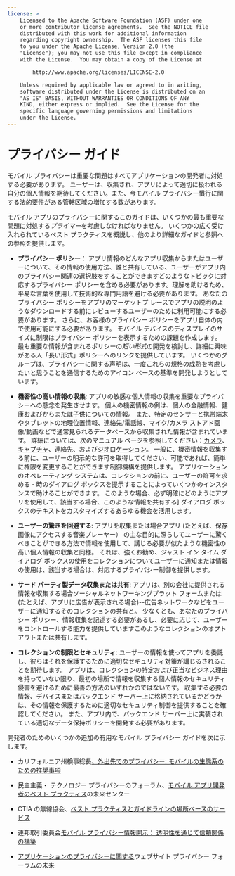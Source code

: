 ```yaml
---
license: >
    Licensed to the Apache Software Foundation (ASF) under one
    or more contributor license agreements.  See the NOTICE file
    distributed with this work for additional information
    regarding copyright ownership.  The ASF licenses this file
    to you under the Apache License, Version 2.0 (the
    "License"); you may not use this file except in compliance
    with the License.  You may obtain a copy of the License at

        http://www.apache.org/licenses/LICENSE-2.0

    Unless required by applicable law or agreed to in writing,
    software distributed under the License is distributed on an
    "AS IS" BASIS, WITHOUT WARRANTIES OR CONDITIONS OF ANY
    KIND, either express or implied.  See the License for the
    specific language governing permissions and limitations
    under the License.
---
```


# プライバシー ガイド

モバイル プライバシーは重要な問題はすべてアプリケーションの開発者に対処する必要があります。 ユーザーは、収集され、アプリによって適切に扱われる自分の個人情報を期待してください。また、今モバイル プライバシー慣行に関する法的要件がある管轄区域の増加する数があります。

モバイル アプリのプライバシーに関するこのガイドは、いくつかの最も重要な問題に対処する*プライマー*を考慮しなければなりません。 いくつかの広く受け入れられているベスト プラクティスを概説し、他のより詳細なガイドと参照への参照を提供します。

*   **プライバシー ポリシー**： アプリ情報のどんなアプリ収集からまたはユーザーについて、その情報の使用方法、誰と共有している、ユーザーがアプリ内のプライバシー関連の選択肢をすることができますどのようなトピックに対応するプライバシー ポリシーを含める必要があります。理解を助けるため、平易な言葉を使用して技術的な専門用語を避ける必要があります。 あなたのプライバシー ポリシーをアプリのマーケットプ レースでアプリの説明のようなダウンロードする前にレビューするユーザーのために利用可能にする必要があります。 さらに、お客様のプライバシー ポリシーをアプリ自体の内で使用可能にする必要があります。 モバイル デバイスのディスプレイのサイズに制限はプライバシー ポリシーを表示するための課題を作成します。 最も重要な情報が含まれるポリシーの*短い形式*の開発を検討し、詳細に興味がある人「長い形式」ポリシーへのリンクを提供しています。 いくつかのグループは、プライバシーに関する声明は、一度これらの規格の成熟を考慮したいと思うことを通信するためのアイコン ベースの基準を開発しようとしています。

*   **機密性の高い情報の収集**: アプリの敏感な個人情報の収集を重要なプライバシーへの懸念を発生させます。 個人の機密情報の例は、個人の金融情報、健康およびからまたは子供についての情報。 また、特定のセンサーと携帯端末やタブレットの地理位置情報、連絡先/電話帳、マイク/カメラ ストアド画像/動画などで通常見られるデータベースから収集された情報が含まれています。 詳細については、次のマニュアル ページを参照してください：[カメラ][1]、[キャプチャ][2]、[連絡先][3]、および[ジオロケーション][4]。 一般に、機密情報を収集する前に、ユーザーの明示的な許可を取得してください、可能であれば、簡単に権限を変更することができます制御機構を提供します。 アプリケーションのオペレーティング システムは、コレクションの前に、ユーザーの許可を求める - 時のダイアログ ボックスを提示することによっていくつかのインスタンスで助けることができます。 このような場合、必ず明確にどのようにアプリを使用して、該当する場合、このような情報を共有する] ダイアログ ボックスのテキストをカスタマイズするあらゆる機会を活用します。

*   **ユーザーの驚きを回避する**: アプリを収集または場合アプリ (たとえば、保存画像にアクセスする音楽プレーヤー） の主な目的に照らしてユーザーに驚くべきことができる方法で情報を使用して、講じる必要が似たような機密性の高い個人情報の収集と同様。 それは、強くお勧め、ジャスト イン タイム ダイアログ ボックスの使用をコレクションについてユーザーに通知または情報の使用は、該当する場合は、対応するプライバシー制御を提供します。

*   **サード パーティ製データ収集または共有**: アプリは、別の会社に提供される情報を収集する場合ソーシャルネットワーキングプラット フォームまたは (たとえば、アプリに広告が表示される場合)--広告ネットワークなどをユーザーに通知するそのコレクションの共有と。 少なくとも、あなたのプライバシー ポリシー、情報収集を記述する必要があるし、必要に応じて、ユーザーをコントロールする能力を提供していますこのようなコレクションのオプトアウトまたは共有します。

*   **コレクションの制限とセキュリティ**: ユーザーの情報を使ってアプリを委託し、彼らはそれを保護するために適切なセキュリティ対策が講じるされることを期待します。 アプリは、コレクションの特定および正当なビジネス理由を持っていない限り、最初の場所で情報を収集する個人情報のセキュリティ侵害を避けるために最善の方法のいずれかのではないです。 収集する必要の情報、デバイスまたはバックエンド サーバー上に格納されているかどうかは、その情報を保護するために適切なセキュリティ制御を提供することを確認してください。 また、アプリ内で、バックエンド サーバー上に実装されている適切なデータ保持ポリシーを開発する必要があります。

 [1]: cordova_camera_camera.md.html
 [2]: cordova_media_capture_capture.md.html
 [3]: cordova_contacts_contacts.md.html
 [4]: cordova_geolocation_geolocation.md.html

開発者のためのいくつかの追加の有用なモバイル プライバシー ガイドを次に示します。

*   カリフォルニア州検事総長[、外出先でのプライバシー: モバイルの生態系のための推奨事項][5]

*   民主主義・ テクノロジー プライバシーのフォーラム、[モバイル アプリ開発者のベスト プラクティス][6]の未来センター

*   CTIA の無線協会、[ベスト プラクティスとガイドラインの場所ベースのサービス][7]

*   連邦取引委員会[モバイル プライバシー情報開示： 透明性を通じて信頼関係の構築][8]

*   [アプリケーションのプライバシーに関する][9]ウェブサイト プライバシー フォーラムの未来

 [5]: http://oag.ca.gov/sites/all/files/pdfs/privacy/privacy_on_the_go.pdf
 [6]: http://www.futureofprivacy.org/wp-content/uploads/Best-Practices-for-Mobile-App-Developers_Final.pdf
 [7]: http://www.ctia.org/business_resources/wic/index.cfm/AID/11300
 [8]: http://www.ftc.gov/os/2013/02/130201mobileprivacyreport.pdf
 [9]: http://www.applicationprivacy.org